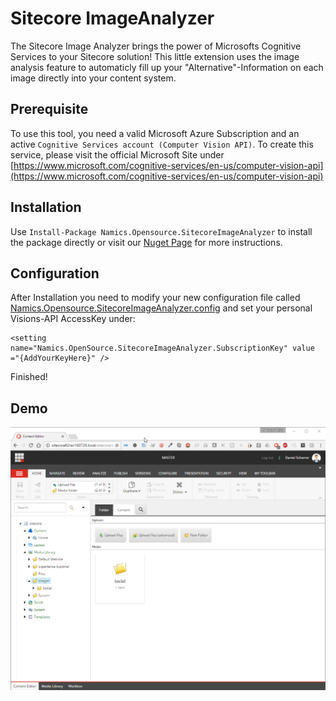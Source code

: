 # Sitecore ImageAnalyzer
The Sitecore Image Analyzer brings the power of Microsofts Cognitive Services to your Sitecore solution! This little extension uses the image analysis feature to automaticly fill up your "Alternative"-Information on each image directly into your content system. 

## Prerequisite
To use this tool, you need a valid Microsoft Azure Subscription and an active `Cognitive Services account (Computer Vision API)`. To create this service, please visit the official Microsoft Site under [https://www.microsoft.com/cognitive-services/en-us/computer-vision-api](https://www.microsoft.com/cognitive-services/en-us/computer-vision-api)

## Installation
Use `Install-Package Namics.Opensource.SitecoreImageAnalyzer` to install the package directly or visit our [Nuget Page](https://www.nuget.org/packages/Namics.Opensource.SitecoreImageAnalyzer/) for more instructions.

## Configuration

After Installation you need to modify your new configuration file called [Namics.Opensource.SitecoreImageAnalyzer.config](https://github.com/daniiiol/SitecoreImageAnalyzer/blob/master/Namics.Opensource.SitecoreImageAnalyzer.Processor/Configs/Namics.Opensource.SitecoreImageAnalyzer.config) and set your personal Visions-API AccessKey under: 

    <setting name="Namics.OpenSource.SitecoreImageAnalyzer.SubscriptionKey" value ="{AddYourKeyHere}" /> 

Finished!

## Demo

![Demo Usage](https://github.com/daniiiol/SitecoreImageAnalyzer/blob/master/docs/demo-usage.gif)